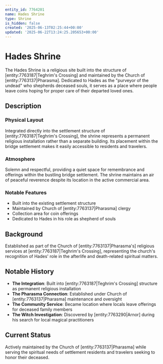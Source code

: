 ```yaml
---
entity_id: 7764201
name: Hades Shrine
type: Shrine
is_hidden: false
created: '2025-06-13T02:25:44+00:00'
updated: '2025-06-22T13:24:25.205653+00:00'
---
```

# Hades Shrine

The Hades Shrine is a religious site built into the structure of [entity:7763187|Teghrim's Crossing] and maintained by the Church of [entity:7763137|Pharasma]. Dedicated to Hades as the "purveyor of the undead" who shepherds deceased souls, it serves as a place where people leave coins hoping for proper care of their departed loved ones.

## Description

### Physical Layout

Integrated directly into the settlement structure of [entity:7763187|Teghrim's Crossing], the shrine represents a permanent religious installation rather than a separate building. Its placement within the bridge settlement makes it easily accessible to residents and travelers.

### Atmosphere

Solemn and respectful, providing a quiet space for remembrance and offerings within the bustling bridge settlement. The shrine maintains an air of peaceful reverence despite its location in the active commercial area.

### Notable Features

- Built into the existing settlement structure
- Maintained by Church of [entity:7763137|Pharasma] clergy
- Collection area for coin offerings
- Dedicated to Hades in his role as shepherd of souls

## Background

Established as part of the Church of [entity:7763137|Pharasma's] religious services at [entity:7763187|Teghrim's Crossing], representing the church's recognition of Hades' role in the afterlife and death-related spiritual matters.

## Notable History

- **The Integration**: Built into [entity:7763187|Teghrim's Crossing] structure as permanent religious installation
- **The Pharasma Connection**: Established under Church of [entity:7763137|Pharasma] maintenance and oversight
- **The Community Service**: Became location where locals leave offerings for deceased family members
- **The Witch Investigation**: Discovered by [entity:7763290|Arnor] during his search for local magical practitioners

## Current Status

Actively maintained by the Church of [entity:7763137|Pharasma] while serving the spiritual needs of settlement residents and travelers seeking to honor their deceased.